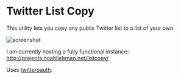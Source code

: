 # Twitter List Copy

This utility lets you copy any public Twitter list to a list of your own.

![screenshot](https://dl.dropboxusercontent.com/s/l3dp2ma8yqyeib4/screenshot.png)

I am currently hosting a fully functional instance: http://projects.noahliebman.net/listcopy/

Uses [twitteroauth](http://github.com/abraham/twitteroauth).